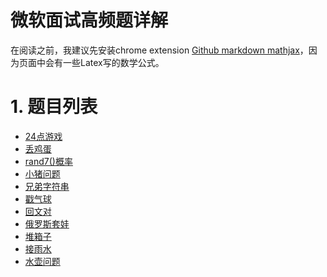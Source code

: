 # 微软面试高频题详解
在阅读之前，我建议先安装chrome extension [Github markdown mathjax](https://chrome.google.com/webstore/detail/mathjax-plugin-for-github/ioemnmodlmafdkllaclgeombjnmnbima/related)，因为页面中会有一些Latex写的数学公式。
# 1. 题目列表
- [24点游戏](24点/24点游戏.md)
- [丢鸡蛋](丢鸡蛋问题/丢鸡蛋问题.md)
- [rand7()概率](rand7/rand7().md)
- [小猪问题](小猪/可怜的小猪.md)
- [兄弟字符串](兄弟字符串/字符串-兄弟字符串.md)
- [戳气球](戳气球/戳气球.md)
- [回文对](回文对/回文对.md)
- [俄罗斯套娃](俄罗斯套娃信封/俄罗斯套娃信封.md)
- [堆箱子](堆箱子/堆箱子.md)
- [接雨水](接雨水/接雨水问题.md)
- [水壶问题](水壶问题/水壶问题.md)
